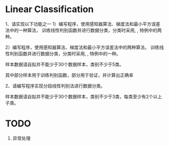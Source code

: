 # Linear Classification
1、请实现以下功能之一
1）编写程序，使用感知器算法、梯度法和最小平方误差法中的一种算法，
训练线性判别函数并进行数据分类，分类时采用,  , 特例中的两种。

2）编写程序，使用感知器算法、梯度法和最小平方误差法中的两种算法，
训练线性判别函数并进行数据分类，分类时采用,  , 特例中的一种。

样本数据请自拟并不能少于30个数据样本，类别不少于5类。

其中部分样本用于训练判别函数，部分用于验证，并计算出正确率

2、请编写程序实现分段线性判别法进行数据分类。

样本数据请自拟并不能少于30个数据样本，类别不少于3类，每类至少有2个以上子类。

# TODO
1. 异常处理